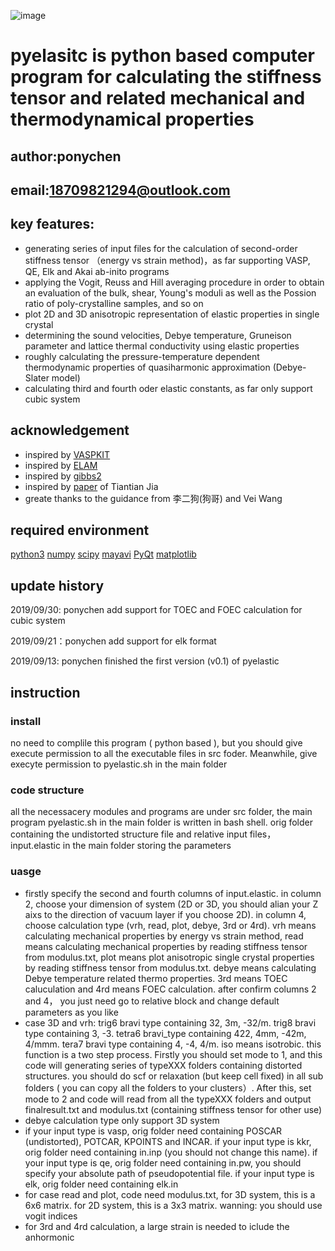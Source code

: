 ![image](https://github.com/ponychen123/software/blob/master/pyelastic/images/156835383594723.png)

# pyelasitc is python based computer program for calculating the stiffness tensor and related mechanical and thermodynamical properties 

## author:ponychen

## email:18709821294@outlook.com

## key features:
+ generating series of input files for the calculation of second-order stiffness tensor （energy vs strain method)，as far supporting VASP, QE, Elk and Akai ab-inito programs
+ applying the Vogit, Reuss and Hill averaging procedure in order to obtain an evaluation of the bulk, shear, Young's moduli as well as
the Possion ratio of poly-crystalline samples, and so on
+ plot 2D and 3D anisotropic representation of elastic properties in single crystal
+ determining the sound velocities, Debye temperature, Gruneison parameter and lattice thermal conductivity using elastic properties
+ roughly calculating the pressure-temperature dependent thermodynamic properties of quasiharmonic approximation (Debye-Slater model)
+ calculating third and fourth oder elastic constants, as far only support cubic system

## acknowledgement
+ inspired by [VASPKIT](http://vaspkit.com/)
+ inspired by [ELAM](https://www.sciencedirect.com/science/article/pii/S0010465510003401)
+ inspired by [gibbs2](https://www.sciencedirect.com/science/article/pii/S0010465511001652)
+ inspired by [paper](https://journals_aps.gg363.site/prb/abstract/10.1103/PhysRevB.95.155206) of Tiantian Jia
+ greate thanks to the guidance from 李二狗(狗哥) and Vei Wang

## required environment
[python3](https://www.python.org/) [numpy](http://www.numpy.org/) [scipy](https://www.scipy.org/scipylib/index.html) [mayavi](http://docs.enthought.com/mayavi/mayavi/) [PyQt](https://sourceforge.net/projects/pyqt/files/PyQt5/) [matplotlib](https://matplotlib.org/)

## update history
2019/09/30: ponychen add support for TOEC and FOEC calculation for cubic system

2019/09/21：ponychen add support for elk format

2019/09/13: ponychen finished the first version (v0.1) of pyelastic

## instruction
### install
no need to complile this program ( python based ), but you should give execute permission to all the executable files in src foder. Meanwhile, give execyte permission to pyelastic.sh in the main folder
### code structure
all the necessacery modules and programs are under src folder, the main program pyelastic.sh in the main folder is written in bash shell. orig folder containing the undistorted structure file and relative input files，input.elastic in the main folder storing the parameters
### uasge
+ firstly specify the second and fourth columns of input.elastic. in column 2, choose your dimension of system (2D or 3D, you should alian your Z aixs to the direction of vacuum layer if you choose 2D). in column 4, choose calculation type (vrh, read, plot, debye, 3rd or 4rd). vrh means calculating mechanical properties by energy vs strain method, read means calculating mechanical properties by reading stiffness tensor from modulus.txt, plot means plot anisotropic single crystal properties by reading stiffness tensor from modulus.txt.  debye means calculating Debye temperature related thermo properties. 3rd means TOEC caluculation and 4rd means FOEC calculation. after confirm columns 2 and 4， you just need go to relative block and change default parameters as you like
+ case 3D and vrh: trig6 bravi type containing 32, 3m, -32/m. trig8 bravi type containing 3, -3. tetra6 bravi_type containing 422, 4mm, -42m, 4/mmm. tera7 bravi type containing 4, -4, 4/m. iso means isotrobic. this function is a two step process. Firstly you should set mode to 1, and this code will generating series of typeXXX folders containing distorted structures. you should do scf or relaxation (but keep cell fixed) in all sub folders ( you can copy all the folders to your clusters）. After this, set mode to 2 and code will read from all the typeXXX folders and output finalresult.txt and modulus.txt (containing stiffness tensor for other use)
+ debye calculation type only support 3D system
+ if your input type is vasp, orig folder need containing POSCAR (undistorted), POTCAR, KPOINTS and INCAR. if your input type is kkr, orig folder need containing in.inp (you should not change this name). if your input type is qe, orig folder need containing in.pw, you should specify your absolute path of pseudopotential file. if your input type is elk, orig folder need containing elk.in
+ for case read and plot, code need modulus.txt, for 3D system, this is a 6x6 matrix. for 2D system, this is a 3x3 matrix. wanning: you should use vogit indices
+ for 3rd and 4rd calculation, a large strain is needed to iclude the anhormonic 
